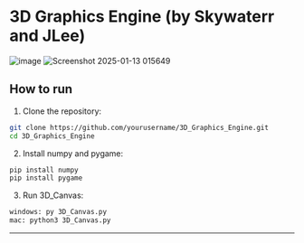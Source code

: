 # 3D Graphics Engine (by Skywaterr and JLee)

![image](https://github.com/user-attachments/assets/aa901a6d-28a5-4884-b7cc-c2a5e4132b45)
![Screenshot 2025-01-13 015649](https://github.com/user-attachments/assets/64d7ddb9-d5d0-4618-b03e-0e8a82e90cae)

## How to run

1. Clone the repository:
```bash
git clone https://github.com/yourusername/3D_Graphics_Engine.git
cd 3D_Graphics_Engine
```

2. Install numpy and pygame:
```bash
pip install numpy
pip install pygame
```

3. Run 3D_Canvas:
```bash
windows: py 3D_Canvas.py
mac: python3 3D_Canvas.py
```

---
